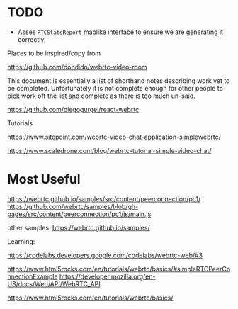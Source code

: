 # TODO
* Asses `RTCStatsReport` maplike interface to ensure we are generating it correctly.



Places to be inspired/copy from 







https://github.com/dondido/webrtc-video-room



This document is essentially a list of shorthand notes describing work yet to be completed.
Unfortunately it is not complete enough for other people to pick work off the list and
complete as there is too much un-said.



https://github.com/diegogurgel/react-webrtc

Tutorials

https://www.sitepoint.com/webrtc-video-chat-application-simplewebrtc/

https://www.scaledrone.com/blog/webrtc-tutorial-simple-video-chat/



# Most Useful

https://webrtc.github.io/samples/src/content/peerconnection/pc1/
https://github.com/webrtc/samples/blob/gh-pages/src/content/peerconnection/pc1/js/main.js


other samples: https://webrtc.github.io/samples/


Learning:

https://codelabs.developers.google.com/codelabs/webrtc-web/#3

https://www.html5rocks.com/en/tutorials/webrtc/basics/#simpleRTCPeerConnectionExample
https://developer.mozilla.org/en-US/docs/Web/API/WebRTC_API

https://www.html5rocks.com/en/tutorials/webrtc/basics/